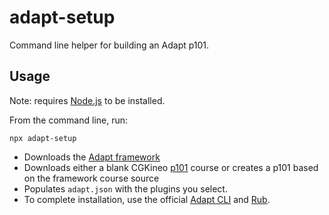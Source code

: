 # adapt-setup

Command line helper for building an Adapt p101.

## Usage

Note: requires [Node.js](http://nodejs.org) to be installed.

From the command line, run:

```console
npx adapt-setup
```

* Downloads the [Adapt framework](https://github.com/adaptlearning/adapt_framework)
* Downloads either a blank CGKineo [p101](https://github.com/cgkineo/p101) course or creates a p101 based on the framework course source
* Populates `adapt.json` with the plugins you select.
* To complete installation, use the official [Adapt CLI](https://github.com/adaptlearning/adapt-cli) and [Rub](https://github.com/cgkineo/rub-cli).
